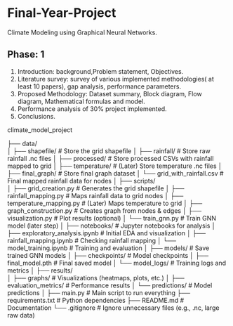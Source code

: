 # Final-Year-Project
Climate Modeling using Graphical Neural Networks.

## Phase: 1
1. Introduction: background,Problem statement, Objectives.
2. Literature survey: survey of  various implemented methodologies( at least 10 papers), gap analysis, performance parameters.
3. Proposed Methodology: Dataset summary, Block diagram, Flow diagram, Mathematical formulas and model.
4. Performance analysis of 30% project implemented.
5. Conclusions.

climate_model_project

├── data/                   
│   ├── shapefile/            # Store the grid shapefile 
│   ├── rainfall/             # Store raw rainfall .nc files
│   ├── processed/            # Store processed CSVs with rainfall mapped to grid
│   ├── temperature/          # (Later) Store temperature .nc files
│   ├── final_graph/          # Store final graph dataset
│   └── grid_with_rainfall.csv # Final mapped rainfall data for nodes
│
├── scripts/                  
│   ├── grid_creation.py      # Generates the grid shapefile
│   ├── rainfall_mapping.py   # Maps rainfall data to grid nodes
│   ├── temperature_mapping.py # (Later) Maps temperature to grid
│   ├── graph_construction.py # Creates graph from nodes & edges
│   ├── visualization.py      # Plot results (optional)
│   └── train_gnn.py          # Train GNN model (later step)
│
├── notebooks/                # Jupyter notebooks for analysis
│   ├── exploratory_analysis.ipynb  # Initial EDA and visualization
│   ├── rainfall_mapping.ipynb      # Checking rainfall mapping
│   └── model_training.ipynb        # Training and evaluation
│
├── models/                   # Save trained GNN models
│   ├── checkpoints/          # Model checkpoints
│   ├── final_model.pth       # Final saved model
│   └── model_logs/           # Training logs and metrics
│
├── results/                  
│   ├── graphs/               # Visualizations (heatmaps, plots, etc.)
│   ├── evaluation_metrics/   # Performance results
│   └── predictions/          # Model predictions
│
├── main.py                   # Main script to run everything
├── requirements.txt           # Python dependencies
├── README.md                  # Documentation
└── .gitignore                 # Ignore unnecessary files (e.g., .nc, large raw data)
